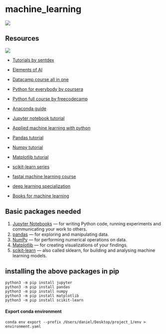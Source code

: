 # machine_learning
<img src = "https://dac.com/sites/default/files/styles/template_header_image/public/machine-learning.jpeg?itok=zZ80GsGD">

## Resources
<img src = "https://dac.com/sites/default/files/styles/template_header_image/public/machine-learning.jpeg?itok=zZ80GsGD">

* [Tutorials by sentdex](https://www.youtube.com/user/sentdex)
* [Elements of AI](https://www.elementsofai.com/)
* [Datacamp course all in one](https://www.datacamp.com/?tap_a=5644-dce66f&tap_s=444977-105c29)
* [Python for everybody by coursera](https://bit.ly/pythoneverybodycoursera)
* [Python full course by freecodecamp](https://www.youtube.com/watch?v=rfscVS0vtbw)
* [Anaconda guide](https://www.youtube.com/watch?v=YJC6ldI3hWk)
* [Jupyter notebook tutorial](https://www.youtube.com/watch?v=HW29067qVWk)

* [Applied machine learning with python](http://bit.ly/courseraDS)
* [Pandas tutorial](https://www.youtube.com/playlist?list=PLeo1K3hjS3uuASpe-1LjfG5f14Bnozjwy)
* [Numpy tutorial](https://www.youtube.com/watch?v=QUT1VHiLmmI)
* [Matplotlib tutorial](https://www.youtube.com/playlist?list=PLQVvvaa0QuDfefDfXb9Yf0la1fPDKluPF)
* [scikit-learn series](https://www.youtube.com/playlist?list=PL5-da3qGB5ICeMbQuqbbCOQWcS6OYBr5A)
* [ fastai machine learning course](https://course18.fast.ai/ml)
* [deep learning specialization](https://bit.ly/courseradl)
* [Books for machine learning](https://www.youtube.com/watch?v=7R08MPXxiFQ)




## Basic packages needed
1. [Jupyter Notebooks](https://jupyter.org/) — for writing Python code, running experiments and communicating your work to others.
2. [pandas](https://pandas.pydata.org/) — for exploring and manipulating data.
3. [NumPy](https://numpy.org/) — for performing numerical operations on data.
4. [Matplotlib](https://matplotlib.org/) — for creating visualizations of your findings.
5. [scikit-learn](https://scikit-learn.org/stable/) — also called sklearn, for building and analysing machine learning models.

## installing the above packages in pip

```
python3 -m pip install jupyter
python3 -m pip install pandas
python3 -m pip install numpy
python3 -m pip install matplotlib
python3 -m pip install scikit-learn
```
#### Export conda environment
```
conda env export --prefix /Users/daniel/Desktop/project_1/env > environment.yaml
```
